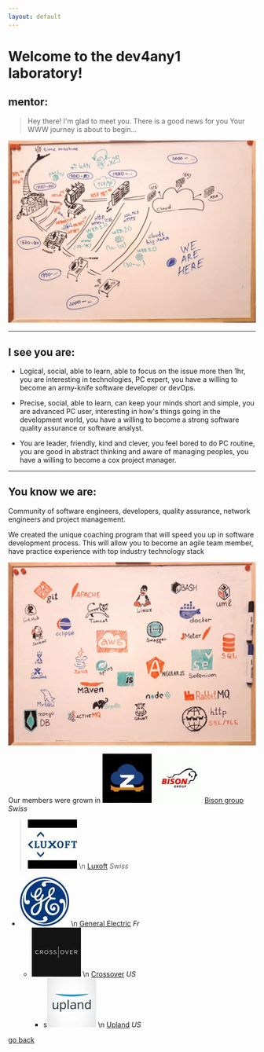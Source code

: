 ```yaml
---
layout: default
---
```


# Welcome to the dev4any1 laboratory!

## mentor:

>
>   Hey there!
>   I'm glad to meet you.
>	There is a good news for you
>	Your WWW journey is about to begin...
>

![envs-tools](https://raw.githubusercontent.com/dev4any1/landing/master/assets/images/webhistory.jpg)

* * *

## I see you are:

- Logical, social, able to learn, able to focus on the issue more then 1hr, you are interesting in technologies, PC expert, you have a willing to become an army-knife software developer or devOps.

- Precise, social, able to learn, can keep your minds short and simple, you are advanced PC user, interesting in how's things going in the development world, you have a willing to become a strong software quality assurance or software analyst.

- You are leader, friendly, kind and clever, you feel bored to do PC routine, you are good in abstract thinking and aware of managing peoples, you have a willing to become a cox project manager.

* * *

## You know we are:

Community of software engineers, developers, quality assurance, network engineers and project management.
 
We created the unique coaching program that will speed you up in software development process. This will allow you to become an agile team member, have practice experience with top industry technology stack

![envs-tools](https://raw.githubusercontent.com/dev4any1/landing/master/assets/images/envs-tools-slim.jpg)

Our members were grown in
[![](https://raw.githubusercontent.com/dev4any1/landing/master/assets/images/contribto/zodiac.jpg)](https://www.zodiacsystems.com/) ![](https://raw.githubusercontent.com/dev4any1/landing/master/assets/images/contribto/bison.jpg) [Bison group](https://www.bison-group.com/) _Swiss_

>	![](https://raw.githubusercontent.com/dev4any1/landing/master/assets/images/contribto/luxoft.jpg) \n [Luxoft](https://www.luxoft.com/) _Swiss_

- ![](https://raw.githubusercontent.com/dev4any1/landing/master/assets/images/contribto/ge.jpg) \n [General Electric](https://www.ge.com/) _Fr_
  - ![](https://raw.githubusercontent.com/dev4any1/landing/master/assets/images/contribto/crossover.jpg) \n [Crossover](https://www.crossover.com/) _US_
    - s![](https://raw.githubusercontent.com/dev4any1/landing/master/assets/images/contribto/upland.jpg) \n [Upland](https://uplandsoftware.com/) _US_


[go back](./)
